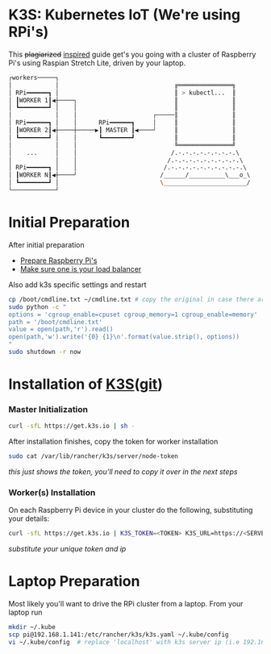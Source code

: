 # K3S: Kubernetes IoT (We're using RPi's)
This ~~plagiarized~~ [inspired](https://blog.alexellis.io/test-drive-k3s-on-raspberry-pi/) guide get's you going with a cluster of Raspberry Pi's using Raspian Stretch Lite, driven by your laptop.
```bash
┌workers─────┐                                                      
│            │                                ╔═══════════════╗     
│ RPi━━━━━━┓ │                                ║ > kubectl...  ║     
│ ┃WORKER 1┃◀┼────┐                           ║               ║     
│ ┗━━━━━━━━┛ │    │                           ║               ║     
│            │    │                     ┌─────║               ║     
│ RPi━━━━━━┓ │    │      RPi━━━━━━┓     │     ║               ║     
│ ┃WORKER 2┃◀┼────┼─────▶┃ MASTER ┃◀────┘     ║               ║     
│ ┗━━━━━━━━┛ │    │      ┗━━━━━━━━┛           ║               ║     
│            │    │                           ╚═══════════════╝     
│    ...     │    │                          /.-.-.-.-.-.-.-.-.\    
│            │    │                         /.-.-.-.-.-.-.-.-.-.\   
│ RPi━━━━━━┓ │    │                        /.-.-.-.-.-.-.-.-.-.-.\  
│ ┃WORKER N┃◀┼────┘                       /______/__________\___o_\ 
│ ┗━━━━━━━━┛ │                            \_______________________/ 
└────────────┘                                                      
```

# Initial Preparation
After initial preparation
- [Prepare Raspberry Pi's](./README.rpi.md)
- [Make sure one is your load balancer](./README.loadbalancer.md)

Also add k3s specific settings and restart
```bash
cp /boot/cmdline.txt ~/cmdline.txt # copy the original in case there are mistakes
sudo python -c "
options = 'cgroup_enable=cpuset cgroup_memory=1 cgroup_enable=memory'
path = '/boot/cmdline.txt'
value = open(path,'r').read()
open(path,'w').write('{0} {1}\n'.format(value.strip(), options))
"
sudo shutdown -r now
```

# Installation of [K3S](https://k3s.io)([git](https://github.com/rancher/k3s))

### Master Initialization
```bash
curl -sfL https://get.k3s.io | sh -
```
After installation finishes, copy the token for worker installation
```bash
sudo cat /var/lib/rancher/k3s/server/node-token
```
*this just shows the token, you'll need to copy it over in the next steps*
### Worker(s) Installation
On each Raspberry Pi device in your cluster do the following, substituting your details:
```bash
curl -sfL https://get.k3s.io | K3S_TOKEN=<TOKEN> K3S_URL=https://<SERVER-IP>:6443 sh -
```
*substitute your unique token and ip*

# Laptop Preparation
Most likely you'll want to drive the RPi cluster from a laptop. From your laptop run

```bash
mkdir ~/.kube
scp pi@192.168.1.141:/etc/rancher/k3s/k3s.yaml ~/.kube/config
vi ~/.kube/config  # replace 'localhost' with k3s server ip (i.e 192.168.1.141)
```
